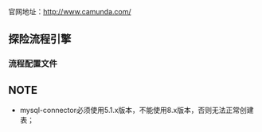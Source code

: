 官网地址：http://www.camunda.com/

## 探险流程引擎

### 流程配置文件

## NOTE

* mysql-connector必须使用5.1.x版本，不能使用8.x版本，否则无法正常创建表；

